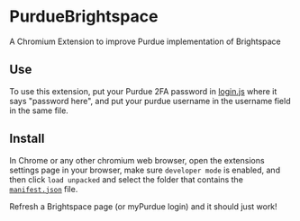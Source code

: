 # PurdueBrightspace
A Chromium Extension to improve Purdue implementation of Brightspace

## Use

To use this extension, put your Purdue 2FA password in [login.js](./login.js) where it says "password here", and put your purdue username in the username field in the same file.

## Install

In Chrome or any other chromium web browser, open the extensions settings page in your browser, make sure `developer mode` is enabled, and then click `load unpacked` and select the folder that contains the [`manifest.json`](./manifest.json) file.

Refresh a Brightspace page (or myPurdue login) and it should just work!
